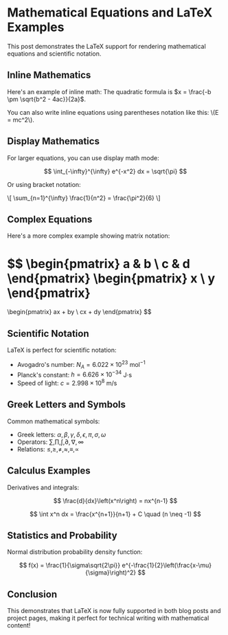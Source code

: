 # Mathematical Equations and LaTeX Examples

This post demonstrates the LaTeX support for rendering mathematical equations and scientific notation.

## Inline Mathematics

Here's an example of inline math: The quadratic formula is $x = \frac{-b \pm \sqrt{b^2 - 4ac}}{2a}$.

You can also write inline equations using parentheses notation like this: \\(E = mc^2\\).

## Display Mathematics

For larger equations, you can use display math mode:

$$
\int_{-\infty}^{\infty} e^{-x^2} dx = \sqrt{\pi}
$$

Or using bracket notation:

\\[
\sum_{n=1}^{\infty} \frac{1}{n^2} = \frac{\pi^2}{6}
\\]

## Complex Equations

Here's a more complex example showing matrix notation:

$$
\begin{pmatrix}
a & b \\
c & d
\end{pmatrix}
\begin{pmatrix}
x \\
y
\end{pmatrix}
=
\begin{pmatrix}
ax + by \\
cx + dy
\end{pmatrix}
$$

## Scientific Notation

LaTeX is perfect for scientific notation:

- Avogadro's number: $N_A = 6.022 \times 10^{23}$ mol$^{-1}$
- Planck's constant: $h = 6.626 \times 10^{-34}$ J⋅s
- Speed of light: $c = 2.998 \times 10^8$ m/s

## Greek Letters and Symbols

Common mathematical symbols:
- Greek letters: $\alpha, \beta, \gamma, \delta, \epsilon, \pi, \sigma, \omega$
- Operators: $\sum, \prod, \int, \partial, \nabla, \infty$
- Relations: $\leq, \geq, \neq, \approx, \equiv, \propto$

## Calculus Examples

Derivatives and integrals:

$$
\frac{d}{dx}\left(x^n\right) = nx^{n-1}
$$

$$
\int x^n dx = \frac{x^{n+1}}{n+1} + C \quad (n \neq -1)
$$

## Statistics and Probability

Normal distribution probability density function:

$$
f(x) = \frac{1}{\sigma\sqrt{2\pi}} e^{-\frac{1}{2}\left(\frac{x-\mu}{\sigma}\right)^2}
$$

## Conclusion

This demonstrates that LaTeX is now fully supported in both blog posts and project pages, making it perfect for technical writing with mathematical content!
